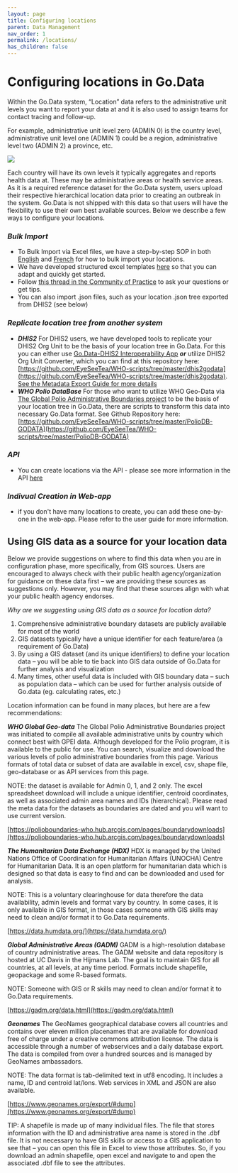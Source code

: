 ```yaml
---
layout: page
title: Configuring locations
parent: Data Management
nav_order: 1
permalink: /locations/
has_children: false
---
```


# Configuring locations in Go.Data 

Within the Go.Data system, “Location” data refers to the administrative unit levels you want to report your data at and it is also used to assign teams for contact tracing and follow-up. 

For example, administrative unit level zero (ADMIN 0) is the country level, administrative unit level one (ADMIN 1) could be a region, administrative level two (ADMIN 2) a province, etc. 

![](../assets/location_tree_godata.PNG)

Each country will have its own levels it typically aggregates and reports health data at. These may be administrative areas or health service areas. As it is a required reference dataset for the Go.Data system, users upload their respective hierarchical location data prior to creating an outbreak in the system. Go.Data is not shipped with this data so that users will have the flexibility to use their own best available sources. Below we describe a few ways to configure your locations.

### ***Bulk Import*** 
- To Bulk Import via Excel files, we have a step-by-step SOP in both [English](https://sprcdn-assets.sprinklr.com/1652/4b8d1d7d-12cf-4911-987e-e9a1a0fd3c41-2422637769.pdf) and [French]() for how to bulk import your locations. 
- We have developed structured excel templates [here](https://github.com/WorldHealthOrganization/godata/tree/master/docs/data-mgmt/1-locations) so that you can adapt and quickly get started.
- Follow [this thread in the Community of Practice](https://community-godata.who.int/conversations/locations-reference-data-languages/sop-bulk-importing-locations-into-godata/6022b951ed9dc017691d861f) to ask your questions or get tips.
- You can also import .json files, such as your location .json tree exported from DHIS2 (see below)

### ***Replicate location tree from another system***
- ***DHIS2*** For DHIS2 users, we have developed tools to replicate your DHIS2 Org Unit to be the basis of your location tree in Go.Data. For this you can either use [Go.Data-DHIS2 Interoperability App](https://github.com/WorldHealthOrganization/dhis2-godata-interoperability) ***or*** utilize DHIS2 Org Unit Converter, which you can find at this repository here: [https://github.com/EyeSeeTea/WHO-scripts/tree/master/dhis2godata](https://github.com/EyeSeeTea/WHO-scripts/tree/master/dhis2godata). [See the Metadata Export Guide for more details](https://github.com/WorldHealthOrganization/godata/blob/master/docs/interoperability/GoData%20-%20DHIS2%20interoperability-%20Metadata%20Export%20Guide.pdf)
- ***WHO Polio DataBase*** For those who want to utilize WHO Geo-Data via [The Global Polio Administrative Boundaries project](https://polioboundaries-who.hub.arcgis.com/pages/boundarydownloads) to be the basis of your location tree in Go.Data, there are scripts to transform this data into necessary Go.Data format. See Github Repository here: [https://github.com/EyeSeeTea/WHO-scripts/tree/master/PolioDB-GODATA](https://github.com/EyeSeeTea/WHO-scripts/tree/master/PolioDB-GODATA)

### ***API***
- You can create locations via the API - please see more information in the API [here](https://worldhealthorganization.github.io/godata/api-docs/)

### ***Indivual Creation in Web-app***
- if you don't have many locations to create, you can add these one-by-one in the web-app. Please refer to the user guide for more information.

## Using GIS data as a source for your location data
Below we provide suggestions on where to find this data when you are in configuration phase, more specifically, from GIS sources. Users are encouraged to always check with their public health agency/organization for guidance on these data first – we are providing these sources as suggestions only. However, you may find that these sources align with what your public health agency endorses.

_Why are we suggesting using GIS data as a source for location data?_
1.	Comprehensive administrative boundary datasets are publicly available for most of the world
2.	GIS datasets typically have a unique identifier for each feature/area (a requirement of Go.Data)
3.	By using a GIS dataset (and its unique identifiers) to define your location data – you will be able to tie back into GIS data outside of Go.Data for further analysis and visualization
4.	Many times, other useful data is included with GIS boundary data – such as population data – which can be used for further analysis outside of Go.data (eg. calculating rates, etc.)

Location information can be found in many places, but here are a few recommendations:

***WHO Global Geo-data***
The Global Polio Administrative Boundaries project was initiated to compile all available administrative units by country which connect best with GPEI data. Although developed for the Polio program, it is available to the public for use. You can search, visualize and download the various levels of polio administrative boundaries from this page. Various formats of total data or subset of data are available in excel, csv, shape file, geo-database or as API services from this page. 

NOTE: the dataset is available for Admin 0, 1, and 2 only. The excel spreadsheet download will include a unique identifier, centroid coordinates, as well as associated admin area names and IDs (hierarchical). Please read the meta data for the datasets as boundaries are dated and you will want to use current version.

[https://polioboundaries-who.hub.arcgis.com/pages/boundarydownloads](https://polioboundaries-who.hub.arcgis.com/pages/boundarydownloads)

***The Humanitarian Data Exchange (HDX)***
HDX is managed by the United Nations Office of Coordination for Humanitarian Affairs (UNOCHA) Centre for Humanitarian Data. It is an open platform for humanitarian data which is designed so that data is easy to find and can be downloaded and used for analysis. 

NOTE: This is a voluntary clearinghouse for data therefore the data availability, admin levels and format vary by country. In some cases, it is only available in GIS format, in those cases someone with GIS skills may need to clean and/or format it to Go.Data requirements.

[https://data.humdata.org/](https://data.humdata.org/)

***Global Administrative Areas (GADM)***
GADM is a high-resolution database of country administrative areas. The GADM website and data repository is hosted at UC Davis in the Hijmans Lab. The goal is to maintain GIS for all countries, at all levels, at any time period. Formats include shapefile, geopackage and some R-based formats.

NOTE: Someone with GIS or R skills may need to clean and/or format it to Go.Data requirements.

[https://gadm.org/data.html](https://gadm.org/data.html)

***Geonames***
The GeoNames geographical database covers all countries and contains over eleven million placenames that are available for download free of charge under a creative commons attribution license. The data is accessible through a number of webservices and a daily database export. The data is compiled from over a hundred sources and is managed by GeoNames ambassadors.

NOTE: The data format is tab-delimited text in utf8 encoding. It includes a name, ID and centroid lat/lons. Web services in XML and JSON are also available.

[https://www.geonames.org/export/#dump](https://www.geonames.org/export/#dump)

TIP: A shapefile is made up of many individual files. The file that stores information with the ID and administrative area name is stored in the .dbf file. It is not necessary to have GIS skills or access to a GIS application to see that – you can open this file in Excel to view those attributes. So, if you download an admin shapefile, open excel and navigate to and open the associated .dbf file to see the attributes.


